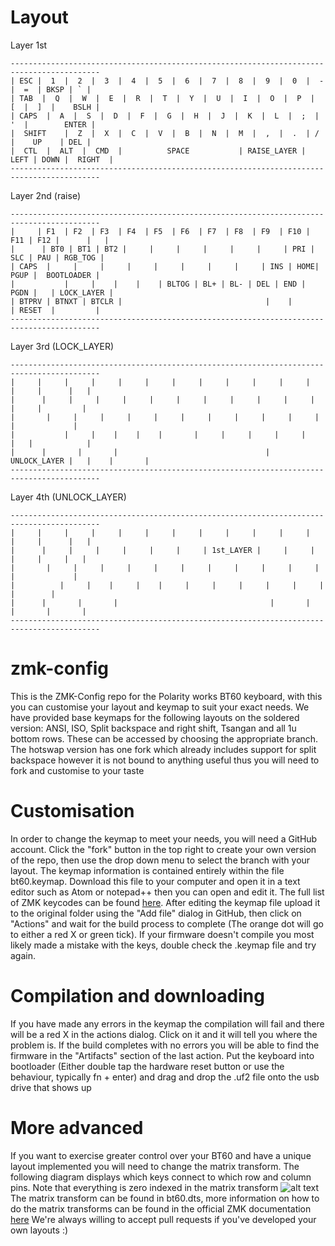 # Layout
Layer 1st
```
------------------------------------------------------------------------------------------
| ESC |  1  |  2  |  3  |  4  |  5  |  6  |  7  |  8  |  9  |  0  |  -  |  =  | BKSP | ` |
| TAB  |  Q  |  W  |  E  |  R  |  T  |  Y  |  U  |  I  |  O  |  P  |  [  |  ]  |    BSLH |
| CAPS  |  A  |  S  |  D  |  F  |  G  |  H  |  J  |  K  |  L  |  ;  |  '  |        ENTER |
|  SHIFT    |  Z  |  X  |  C  |  V  |  B  |  N  |  M  |  ,  |  .  | /   |    UP    | DEL |
|  CTL  |  ALT  |  CMD  |          SPACE           | RAISE_LAYER | LEFT | DOWN |  RIGHT  |
------------------------------------------------------------------------------------------
```

Layer 2nd (raise)
```
------------------------------------------------------------------------------------------
|     | F1  | F2  | F3  | F4  | F5  | F6  | F7  | F8  | F9  | F10 | F11 | F12 |      |   |
|      | BT0 | BT1 | BT2 |     |     |     |     |     |     | PRI | SLC | PAU | RGB_TOG |
| CAPS  |     |     |     |     |     |     |     |     | INS | HOME| PGUP |  BOOTLOADER |
|           |     |    |    |    | BLTOG | BL+ | BL- | DEL | END | PGDN |   | LOCK_LAYER |
| BTPRV | BTNXT | BTCLR |                                |    |       | RESET  |         |
------------------------------------------------------------------------------------------
```

Layer 3rd (LOCK_LAYER)
```
------------------------------------------------------------------------------------------
|     |     |     |     |     |     |     |     |     |     |     |     |     |      |   |
|      |     |     |     |     |     |     |     |     |     |     |     |     |         |
|       |     |     |     |     |     |     |     |     |     |     |      |             |
|           |     |    |    |    |       |     |     |     |     |      |   |            |
|      |       |       |                                 | UNLOCK_LAYER |   |    |       |
------------------------------------------------------------------------------------------
```

Layer 4th (UNLOCK_LAYER)
```
------------------------------------------------------------------------------------------
|     |     |     |     |     |     |     |     |     |     |     |     |     |      |   |
|      |     |     |     |     |     |     | 1st_LAYER |     |     |     |     |     |   |
|       |     |     |     |     |     |     |     |     |     |     |      |             |
|          |     |    |     |    |     |     |     |     |     |     |          |        |
|      |       |       |                                  |       |      |       |       |
------------------------------------------------------------------------------------------
```

# zmk-config
This is the ZMK-Config repo for the Polarity works BT60 keyboard, with this you can customise your layout and keymap to suit your exact needs.
We have provided base keymaps for the following layouts on the soldered version: ANSI, ISO, Split backspace and right shift, Tsangan and all 1u bottom rows. These can be accessed by choosing the appropriate branch. The hotswap version has one fork which already includes support for split backspace however it is not bound to anything useful thus you will need to fork and customise to your taste

# Customisation
In order to change the keymap to meet your needs, you will need a GitHub account. Click the "fork" button in the top right to create your own version of the repo, then use the drop down menu to select the branch with your layout.
The keymap information is contained entirely within the file bt60.keymap. Download this file to your computer and open it in a text editor such as Atom or notepad++ then you can open and edit it. The full list of ZMK keycodes can be found [here](https://zmkfirmware.dev/docs/codes/keyboard-keypad/).
After editing the keymap file upload it to the original folder using the "Add file" dialog in GitHub, then click on "Actions" and wait for the build process to complete (The orange dot will go to either a red X or green tick). If your firmware doesn't compile you most likely made a mistake with the keys, double check the .keymap file and try again.

# Compilation and downloading
 If you have made any errors in the keymap the compilation will fail and there will be a red X in the actions dialog. Click on it and it will tell you where the problem is.
 If the build completes with no errors you will be able to find the firmware in the "Artifacts" section of the last action.
 Put the keyboard into bootloader (Either double tap the hardware reset button or use the behaviour, typically fn + enter) and drag and drop the .uf2 file onto the usb drive that shows up

 # More advanced
 If you want to exercise greater control over your BT60 and have a unique layout implemented you will need to change the matrix transform. The following diagram displays which keys connect to which row and column pins. Note that everything is zero indexed in the matrix transform
 	![alt text](rowcolmap.png)
  The matrix transform can be found in bt60.dts, more information on how to do the matrix transforms can be found in the official ZMK documentation [here](https://zmkfirmware.dev/docs/development/new-shield#optional-matrix-transform)
  We're always willing to accept pull requests if you've developed your own layouts :)
